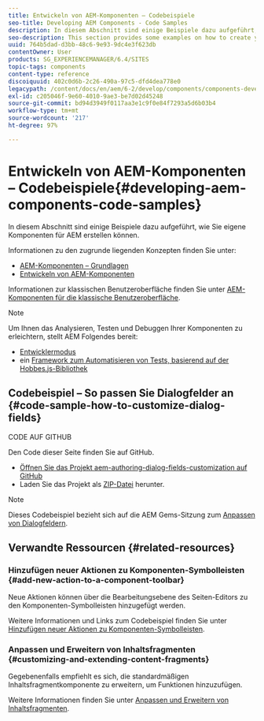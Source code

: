 ```yaml
---
title: Entwickeln von AEM-Komponenten – Codebeispiele
seo-title: Developing AEM Components - Code Samples
description: In diesem Abschnitt sind einige Beispiele dazu aufgeführt, wie Sie eigene Komponenten für AEM erstellen können.
seo-description: This section provides some examples on how to create your own components for AEM.
uuid: 764b5dad-d3bb-48c6-9e93-9dc4e3f623db
contentOwner: User
products: SG_EXPERIENCEMANAGER/6.4/SITES
topic-tags: components
content-type: reference
discoiquuid: 402c0d6b-2c26-490a-97c5-dfd4dea778e0
legacypath: /content/docs/en/aem/6-2/develop/components/components-develop
exl-id: c205046f-9e60-4010-9ae3-be7d02d45248
source-git-commit: bd94d3949f0117aa3e1c9f0e84f7293a5d6b03b4
workflow-type: tm+mt
source-wordcount: '217'
ht-degree: 97%

---
```


# Entwickeln von AEM-Komponenten – Codebeispiele{#developing-aem-components-code-samples}

In diesem Abschnitt sind einige Beispiele dazu aufgeführt, wie Sie eigene Komponenten für AEM erstellen können.

Informationen zu den zugrunde liegenden Konzepten finden Sie unter:

* [AEM-Komponenten – Grundlagen](/help/sites-developing/components-basics.md)
* [Entwickeln von AEM-Komponenten](/help/sites-developing/developing-components.md)

Informationen zur klassischen Benutzeroberfläche finden Sie unter [AEM-Komponenten für die klassische Benutzeroberfläche](/help/sites-developing/developing-components-classic.md).

>[!NOTE]
>
>Um Ihnen das Analysieren, Testen und Debuggen Ihrer Komponenten zu erleichtern, stellt AEM Folgendes bereit:
>
>* [Entwicklermodus](/help/sites-developing/developer-mode.md)
>* ein [Framework zum Automatisieren von Tests, basierend auf der Hobbes.js-Bibliothek](/help/sites-developing/hobbes.md)

>


## Codebeispiel – So passen Sie Dialogfelder an {#code-sample-how-to-customize-dialog-fields}

CODE AUF GITHUB

Den Code dieser Seite finden Sie auf GitHub.

* [Öffnen Sie das Projekt aem-authoring-dialog-fields-customization auf GitHub](https://github.com/Adobe-Marketing-Cloud/aem-authoring-dialog-fields-customization)
* Laden Sie das Projekt als [ZIP-Datei](https://github.com/Adobe-Marketing-Cloud/aem-authoring-dialog-fields-customization/archive/master.zip) herunter.

>[!NOTE]
>
>Dieses Codebeispiel bezieht sich auf die AEM Gems-Sitzung zum [Anpassen von Dialogfeldern](https://docs.adobe.com/content/ddc/en/gems/customizing-dialog-fields-in-touch-ui.html).

## Verwandte Ressourcen {#related-resources}

### Hinzufügen neuer Aktionen zu Komponenten-Symbolleisten {#add-new-action-to-a-component-toolbar}

Neue Aktionen können über die Bearbeitungsebene des Seiten-Editors zu den Komponenten-Symbolleisten hinzugefügt werden.

Weitere Informationen und Links zum Codebeispiel finden Sie unter [Hinzufügen neuer Aktionen zu Komponenten-Symbolleisten](/help/sites-developing/customizing-page-authoring-touch.md#add-new-action-to-a-component-toolbar).

### Anpassen und Erweitern von Inhaltsfragmenten {#customizing-and-extending-content-fragments}

Gegebenenfalls empfiehlt es sich, die standardmäßigen Inhaltsfragmentkomponente zu erweitern, um Funktionen hinzuzufügen.

Weitere Informationen finden Sie unter [Anpassen und Erweitern von Inhaltsfragmenten](/help/sites-developing/customizing-content-fragments.md).
